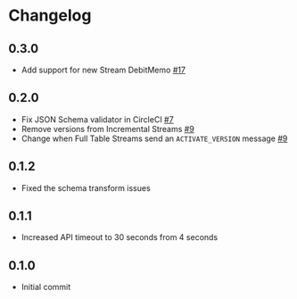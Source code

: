 # Changelog

## 0.3.0
  * Add support for new Stream DebitMemo [#17](https://github.com/singer-io/tap-ordway/pull/17)

## 0.2.0
  * Fix JSON Schema validator in CircleCI [#7](https://github.com/singer-io/tap-ordway/pull/7)
  * Remove versions from Incremental Streams [#9](https://github.com/singer-io/tap-ordway/pull/9)
  * Change when Full Table Streams send an `ACTIVATE_VERSION` message [#9](https://github.com/singer-io/tap-ordway/pull/9)

## 0.1.2
  * Fixed the schema transform issues

## 0.1.1
  * Increased API timeout to 30 seconds from 4 seconds

## 0.1.0
  * Initial commit
